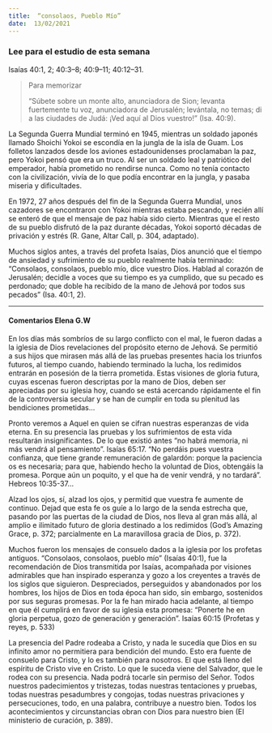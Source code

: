 ```yaml
---
title:  “consolaos, Pueblo Mío”
date:  13/02/2021
---
```


### Lee para el estudio de esta semana
Isaías 40:1, 2; 40:3–8; 40:9–11; 40:12–31.

> <p>Para memorizar</p>
> “Súbete sobre un monte alto, anunciadora de Sion; levanta fuertemente tu voz, anunciadora de Jerusalén; levántala, no temas; di a las ciudades de Judá: ¡Ved aquí al Dios vuestro!” (Isa. 40:9).

La Segunda Guerra Mundial terminó en 1945, mientras un soldado japonés llamado Shoichi Yokoi se escondía en la jungla de la isla de Guam. Los folletos lanzados desde los aviones estadounidenses proclamaban la paz, pero Yokoi pensó que era un truco. Al ser un soldado leal y patriótico del emperador, había prometido no rendirse nunca. Como no tenía contacto con la civilización, vivía de lo que podía encontrar en la jungla, y pasaba miseria y dificultades.

En 1972, 27 años después del fin de la Segunda Guerra Mundial, unos cazadores se encontraron con Yokoi mientras estaba pescando, y recién allí se enteró de que el mensaje de paz había sido cierto. Mientras que el resto de su pueblo disfrutó de la paz durante décadas, Yokoi soportó décadas de privación y estrés (R. Gane, Altar Call, p. 304, adaptado).

Muchos siglos antes, a través del profeta Isaías, Dios anunció que el tiempo de ansiedad y sufrimiento de su pueblo realmente había terminado: “Consolaos, consolaos, pueblo mío, dice vuestro Dios. Hablad al corazón de Jerusalén; decidle a voces que su tiempo es ya cumplido, que su pecado es perdonado; que doble ha recibido de la mano de Jehová por todos sus pecados” (Isa. 40:1, 2).

---

#### Comentarios Elena G.W

En los días más sombríos de su largo conflicto con el mal, le fueron dadas a la iglesia de Dios revelaciones del propósito eterno de Jehová. Se permitió a sus hijos que mirasen más allá de las pruebas presentes hacia los triunfos futuros, al tiempo cuando, habiendo terminado la lucha, los redimidos entrarán en posesión de la tierra prometida. Estas visiones de gloria futura, cuyas escenas fueron descriptas por la mano de Dios, deben ser apreciadas por su iglesia hoy, cuando se está acercando rápidamente el fin de la controversia secular y se han de cumplir en toda su plenitud las bendiciones prometidas…

Pronto veremos a Aquel en quien se cifran nuestras esperanzas de vida eterna. En su presencia las pruebas y los sufrimientos de esta vida resultarán insignificantes. De lo que existió antes “no habrá memoria, ni más vendrá al pensamiento”. Isaías 65:17. “No perdáis pues vuestra confianza, que tiene grande remuneración de galardón: porque la paciencia os es necesaria; para que, habiendo hecho la voluntad de Dios, obtengáis la promesa. Porque aún un poquito, y el que ha de venir vendrá, y no tardará”. Hebreos 10:35-37…

Alzad los ojos, sí, alzad los ojos, y permitid que vuestra fe aumente de continuo. Dejad que esta fe os guíe a lo largo de la senda estrecha que, pasando por las puertas de la ciudad de Dios, nos lleva al gran más allá, al amplio e ilimitado futuro de gloria destinado a los redimidos (God’s Amazing Grace, p. 372; parcialmente en La maravillosa gracia de Dios, p. 372).

Muchos fueron los mensajes de consuelo dados a la iglesia por los profetas antiguos. “Consolaos, consolaos, pueblo mío” (Isaías 40:1), fue la recomendación de Dios transmitida por Isaías, acompañada por visiones admirables que han inspirado esperanza y gozo a los creyentes a través de los siglos que siguieron. Despreciados, perseguidos y abandonados por los hombres, los hijos de Dios en toda época han sido, sin embargo, sostenidos por sus seguras promesas. Por la fe han mirado hacia adelante, al tiempo en que él cumplirá en favor de su iglesia esta promesa: “Ponerte he en gloria perpetua, gozo de generación y generación”. Isaías 60:15 (Profetas y reyes, p. 533)

La presencia del Padre rodeaba a Cristo, y nada le sucedía que Dios en su infinito amor no permitiera para bendición del mundo. Esto era fuente de consuelo para Cristo, y lo es también para nosotros. El que está lleno del espíritu de Cristo vive en Cristo. Lo que le suceda viene del Salvador, que le rodea con su presencia. Nada podrá tocarle sin permiso del Señor. Todos nuestros padecimientos y tristezas, todas nuestras tentaciones y pruebas, todas nuestras pesadumbres y congojas, todas nuestras privaciones y persecuciones, todo, en una palabra, contribuye a nuestro bien. Todos los acontecimientos y circunstancias obran con Dios para nuestro bien (El ministerio de curación, p. 389).